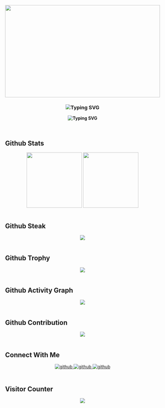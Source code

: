 <div align="center">
<img src="https://rishavanand.github.io/static/images/greetings.gif" align="center" style="width: 100%;height:300px;" />
</div>

### **<div align="center"><img src="https://readme-typing-svg.demolab.com?font=Fira+Code&pause=1000&width=435&lines=%E6%88%91%E6%98%AF+XiaoMao+%EF%BC%8C%E5%BE%88%E9%AB%98%E5%85%B4%E8%AE%A4%E8%AF%86%E4%BD%A0+%EF%BC%81" alt="Typing SVG" /></div>**

**<div align="center"><img src="https://readme-typing-svg.demolab.com?font=Fira+Code&pause=1000&width=435&lines=I'm+XiaoMao.+Nice+to+meet+you!" alt="Typing SVG" /></div>**

<br/>

## Github Stats

<div align="center">
<img src="https://github-readme-stats.vercel.app/api?username=xiaomaoJT&show_icons=true&count_private=true&hide_border=true" align="center" style="height:180px;" />
<img src="https://github-readme-stats.vercel.app/api/top-langs/?username=xiaomaoJT&show_icons=true&count_private=true&hide_border=true" align="center" style="height:180px;" />
</div>

<br/>

## Github Steak

<div align="center"><img src="https://github-readme-streak-stats.herokuapp.com/?user=xiaomaoJT" align="center" /></div>

<br/>

## Github Trophy

<div align="center"><img src="https://github-profile-trophy.vercel.app/?username=xiaomaoJT" align="center" /></div>

<br/>

## Github Activity Graph

<div align="center">
<img src="https://activity-graph.herokuapp.com/graph?username=xiaomaoJT&theme=merko" align="center" />
</div>

<br/>

## Github Contribution

<!-- 贪吃蛇代码贡献图 -->
<div align="center"><img src="https://cdn.jsdelivr.net/gh/xiaomaoJT/xiaomaoJT/contribution-snake/github-contribution-grid-snake.svg" /></div>

<br/>

## Connect With Me

<div align="center">
<a href="https://t.me/xiaomaoJT" target="_blank">
<img src=https://img.shields.io/badge/Telegram-XiaoMao频道-blue alt=github style="margin-bottom: 5px;" />
</a>

<a href="https://t.me/Xiao_MaoMao_bot" target="_blank">
<img src=https://img.shields.io/badge/Robot-XiaoMaoBot-orange alt=github style="margin-bottom: 5px;" />
</a>

<a href="https://github.com/xiaomaoJT/xiaomaoJT/blob/main/photo/qrcode.jpg?raw=true" target="_blank">
<img src=https://img.shields.io/badge/WeChat-小帽集团-green alt=github style="margin-bottom: 5px;" />
</a>
</div>

<br/>

## Visitor Counter

<div align="center">
<img src="https://komarev.com/ghpvc/?username=xiaomaoJT&&style=flat-square" align="center" />
</div>

<br/>
